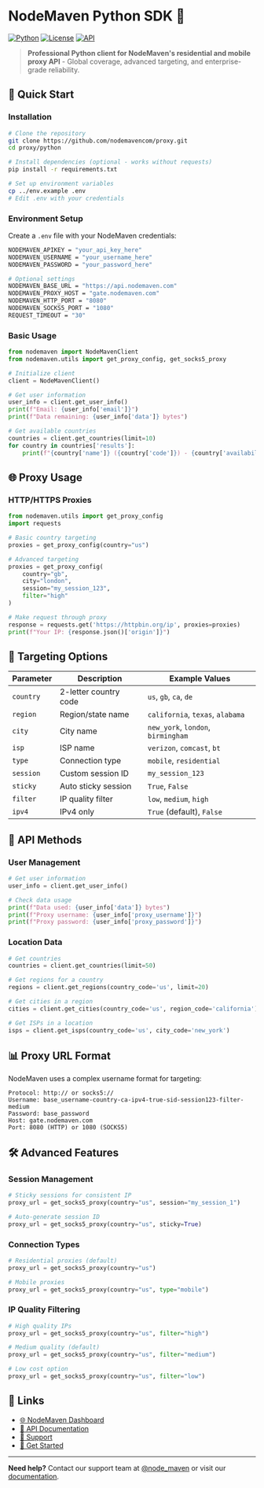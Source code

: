 # NodeMaven Python SDK 🐍

[![Python](https://img.shields.io/badge/Python-3.7%2B-blue?style=for-the-badge&logo=python)](https://python.org)
[![License](https://img.shields.io/badge/License-MIT-green?style=for-the-badge)](../LICENSE)
[![API](https://img.shields.io/badge/API-v2-orange?style=for-the-badge)](https://dashboard.nodemaven.com/documentation/v2/swagger?utm_source=github&utm_medium=github_post&utm_campaign=developer_outreach&utm_content=python_api_docs)

> **Professional Python client for NodeMaven's residential and mobile proxy API** - Global coverage, advanced targeting, and enterprise-grade reliability.

## 🚀 Quick Start

### Installation

```bash
# Clone the repository
git clone https://github.com/nodemavencom/proxy.git
cd proxy/python

# Install dependencies (optional - works without requests)
pip install -r requirements.txt

# Set up environment variables
cp ../env.example .env
# Edit .env with your credentials
```

### Environment Setup

Create a `.env` file with your NodeMaven credentials:

```bash
NODEMAVEN_APIKEY = "your_api_key_here"
NODEMAVEN_USERNAME = "your_username_here"
NODEMAVEN_PASSWORD = "your_password_here"

# Optional settings
NODEMAVEN_BASE_URL = "https://api.nodemaven.com"
NODEMAVEN_PROXY_HOST = "gate.nodemaven.com"
NODEMAVEN_HTTP_PORT = "8080"
NODEMAVEN_SOCKS5_PORT = "1080"
REQUEST_TIMEOUT = "30"
```

### Basic Usage

```python
from nodemaven import NodeMavenClient
from nodemaven.utils import get_proxy_config, get_socks5_proxy

# Initialize client
client = NodeMavenClient()

# Get user information
user_info = client.get_user_info()
print(f"Email: {user_info['email']}")
print(f"Data remaining: {user_info['data']} bytes")

# Get available countries
countries = client.get_countries(limit=10)
for country in countries['results']:
    print(f"{country['name']} ({country['code']}) - {country['availability']}")
```

## 🌐 Proxy Usage

### HTTP/HTTPS Proxies

```python
from nodemaven.utils import get_proxy_config
import requests

# Basic country targeting
proxies = get_proxy_config(country="us")

# Advanced targeting
proxies = get_proxy_config(
    country="gb",
    city="london", 
    session="my_session_123",
    filter="high"
)

# Make request through proxy
response = requests.get('https://httpbin.org/ip', proxies=proxies)
print(f"Your IP: {response.json()['origin']}")
```

## 🎯 Targeting Options

| Parameter | Description | Example Values |
|-----------|-------------|----------------|
| `country` | 2-letter country code | `us`, `gb`, `ca`, `de` |
| `region` | Region/state name | `california`, `texas`, `alabama` |
| `city` | City name | `new_york`, `london`, `birmingham` |
| `isp` | ISP name | `verizon`, `comcast`, `bt` |
| `type` | Connection type | `mobile`, `residential` |
| `session` | Custom session ID | `my_session_123` |
| `sticky` | Auto sticky session | `True`, `False` |
| `filter` | IP quality filter | `low`, `medium`, `high` |
| `ipv4` | IPv4 only | `True` (default), `False` |

## 🔧 API Methods

### User Management
```python
# Get user information
user_info = client.get_user_info()

# Check data usage
print(f"Data used: {user_info['data']} bytes")
print(f"Proxy username: {user_info['proxy_username']}")
print(f"Proxy password: {user_info['proxy_password']}")
```

### Location Data
```python
# Get countries
countries = client.get_countries(limit=50)

# Get regions for a country
regions = client.get_regions(country_code='us', limit=20)

# Get cities in a region
cities = client.get_cities(country_code='us', region_code='california')

# Get ISPs in a location
isps = client.get_isps(country_code='us', city_code='new_york')
```

## 📊 Proxy URL Format

NodeMaven uses a complex username format for targeting:

```
Protocol: http:// or socks5://
Username: base_username-country-ca-ipv4-true-sid-session123-filter-medium
Password: base_password
Host: gate.nodemaven.com
Port: 8080 (HTTP) or 1080 (SOCKS5)
```

## 🛠️ Advanced Features

### Session Management
```python
# Sticky sessions for consistent IP
proxy_url = get_socks5_proxy(country="us", session="my_session_1")

# Auto-generate session ID
proxy_url = get_socks5_proxy(country="us", sticky=True)
```

### Connection Types
```python
# Residential proxies (default)
proxy_url = get_socks5_proxy(country="us")

# Mobile proxies
proxy_url = get_socks5_proxy(country="us", type="mobile")
```

### IP Quality Filtering
```python
# High quality IPs
proxy_url = get_socks5_proxy(country="us", filter="high")

# Medium quality (default)
proxy_url = get_socks5_proxy(country="us", filter="medium")

# Low cost option
proxy_url = get_socks5_proxy(country="us", filter="low")
```

## 🔗 Links

- [🌐 NodeMaven Dashboard](https://dashboard.nodemaven.com?utm_source=github&utm_medium=github_post&utm_campaign=developer_outreach&utm_content=python_dashboard)
- [📖 API Documentation](https://dashboard.nodemaven.com/documentation/v2/swagger?utm_source=github&utm_medium=github_post&utm_campaign=developer_outreach&utm_content=python_api_docs)
- [💬 Support](https://dashboard.nodemaven.com/support?utm_source=github&utm_medium=github_post&utm_campaign=developer_outreach&utm_content=python_support)
- [🚀 Get Started](https://dashboard.nodemaven.com/register?utm_source=github&utm_medium=github_post&utm_campaign=developer_outreach&utm_content=python_signup)

---

**Need help?** Contact our support team at [@node_maven](https://t.me/node_maven) or visit our [documentation](https://dashboard.nodemaven.com/documentation?utm_source=github&utm_medium=github_post&utm_campaign=developer_outreach&utm_content=python_help). 
